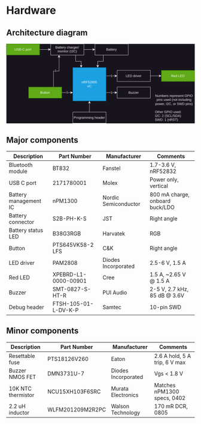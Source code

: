 # Hardware

## Architecture diagram
![HW architecture diagram](/docs/DWG_HW-Architecture.svg)

## Major components
| Description           | Part Number           | Manufacturer          | Comments                          |
| --------------------- | --------------------- | --------------------- | --------------------------------- |
| Bluetooth module      | BT832                 | Fanstel               | 1.7-3.6 V, nRF52832               |
| USB C port            | 2171780001            | Molex                 | Power only, vertical              |
| Battery management IC | nPM1300               | Nordic Semiconductor  | 800 mA charge, onboard buck/LDO   |
| Battery connector     | S2B-PH-K-S            | JST                   | Right angle                       |
| Battery status LED    | B38G3RGB              | Harvatek              | RGB                               |
| Button                | PTS645VK58-2 LFS      | C&K                   | Right angle                       |
| LED driver            | PAM2808               | Diodes Incorporated   | 2.5-6 V, 1.5 A                    |
| Red LED               | XPEBRD-L1-0000-00901  | Cree                  | 1.5 A, ~2.65 V @ 1.5 A            |
| Buzzer                | SMT-0827-S-HT-R       | PUI Audio             | 2-5 V, 2.7 kHz, 85 dB @ 3.6V      |
| Debug header          | FTSH-105-01-L-DV-K-P  | Samtec                | 10-pin SWD                        |

## Minor components
| Description           | Part Number           | Manufacturer          | Comments                          |
| --------------------- | --------------------- | --------------------- | --------------------------------- |
| Resettable fuse       | PTS18126V260          | Eaton                 | 2.6 A hold, 5 A trip, 6 V max     |
| Buzzer NMOS FET       | DMN3731U-7            | Diodes Incorporated   | Vgs < 1.8 V                       |
| 10K NTC thermistor    | NCU15XH103F6SRC       | Murata Electronics    | Matches nPM1300 specs, 0402       |
| 2.2 uH inductor       | WLFM201209M2R2PC      | Walson Technology     | 170 mR DCR, 0805                  |